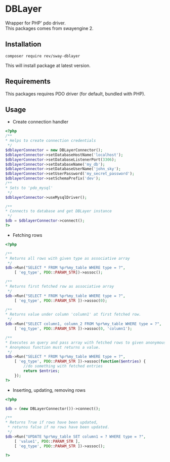 # DBLayer
Wrapper for PHP' pdo driver. <br>
This packages comes from swayengine 2.

## Installation

`composer require rev/sway-dblayer`

This will install package at latest version.

## Requirements

This packages requires PDO driver (for default, bundled with PHP).

## Usage

* Create connection handler
```php
<?php
/**
* Helps to create connection credentials
 */
$dblayerConnector = new DBLayerConnector();
$dblayerConnector->setDatabaseHostName('localhost');
$dblayerConnector->setDatabaseListenerPort(3306);
$dblayerConnector->setDatabaseName('my_db');
$dblayerConnector->setDatabaseUserName('john_sky');
$dblayerConnector->setUserPassword('my_secret_password');
$dblayerConnector->setSchemaPrefix('dev');
/**
* Sets to 'pdo_mysql'
 */
$dblayerConnector->useMysqlDriver();

/**
* Connects to database and get DBLayer instance
 */
$db = $dblayerConnector->connect();
?>
```

* Fetching rows

```php
<?php

/**
* Returns all rows with given type as associative array
 */
$db->Run("SELECT * FROM %pr%my_table WHERE type = ?", 
    [ 'eg_type', PDO::PARAM_STR])->assoc();

/**
* Returns first fetched row as associative array
 */
$db->Run("SELECT * FROM %pr%my_table WHERE type = ?",
    [ 'eg_type', PDO::PARAM_STR ])->assoc(0);

/**
* Returns value under column 'column1' at first fetched row.
 */
$db->Run("SELECT column1, column_2 FROM %pr%my_table WHERE type = ?",
    [ 'eg_type', PDO::PARAM_STR ])->assoc(0, 'column1');

/**
* Executes an query and pass array with fetched rows to given anonymous function.
* Anonymous function must returns a value.
 */
$db->Run("SELECT * FROM %pr%my_table WHERE type = ?",
    [ 'eg_type', PDO::PARAM_STR ])->assoc(function($entries) {
        //do something with fetched entries       
        return $entries;
    });
?>
```

* Inserting, updating, removing rows

```php
<?php

$db = (new DBLayerConnector())->connect();

/**
* Returns True if rows have been updated,
 * returns false if no rows have been updated.
 */
$db->Run("UPDATE %pr%my_table SET column1 = ? WHERE type = ?",
    [ 'value1', PDO::PARAM_STR ],
    [ 'eg_type', PDO::PARAM_STR ])->assoc();

?>
```





